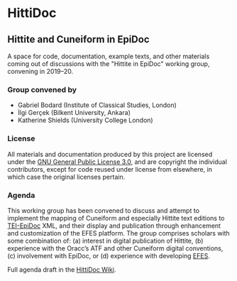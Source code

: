 # HittiDoc
## Hittite and Cuneiform in EpiDoc

A space for code, documentation, example texts, and other materials coming out of discussions with the "Hittite in EpiDoc" working group, convening in 2019–20.

### Group convened by

* Gabriel Bodard (Institute of Classical Studies, London)
* İlgi Gerçek (Bilkent University, Ankara)
* Katherine Shields (University College London)

### License

All materials and documentation produced by this project are licensed under the [GNU General Public License 3.0](https://github.com/EpiDoc/HittiDoc/blob/master/LICENSE), and are copyright the individual contributors, except for code reused under license from elsewhere, in which case the original licenses pertain.

### Agenda

This working group has been convened to discuss and attempt to implement the mapping of Cuneiform and especially Hittite text editions to [TEI-EpiDoc](http://epidoc.sf.net/) XML, and their display and publication through enhancement and customization of the EFES platform. The group comprises scholars with some combination of: (a) interest in digital publication of Hittite, (b) experience with the Oracc’s ATF and other Cuneiform digital conventions, (c) involvement with EpiDoc, or (d) experience with developing [EFES](https://github.com/EpiDoc/EFES).

Full agenda draft in the [HittiDoc Wiki](https://github.com/EpiDoc/HittiDoc/wiki).